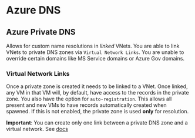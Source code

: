 # Azure DNS

## Azure Private DNS

Allows for custom name resolutions in _linked_ VNets. You are able to link VNets to private DNS zones via `Virtual Network Links`. You are unable to override certain domains like MS Service domains or Azure Gov domains.

### Virtual Network Links

Once a private zone is created it needs to be linked to a VNet. Once linked, any VM in that VM will, by default, have access to the records in the private zone. You also have the option for `auto-registration`. This allows all present and new VMs to have records automatically created when spawned. If this is not enabled, the private zone is used **only** for resolution.

**Important**: You can create only one link between a private DNS zone and a virtual network. See [docs](https://learn.microsoft.com/en-us/azure/dns/private-dns-virtual-network-links)
